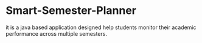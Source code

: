 # Smart-Semester-Planner
it is a java based application designed help students monitor their academic performance across multiple semesters.
